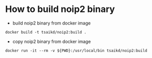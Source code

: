 How to build noip2 binary
=========================

* build noip2 binary from docker image

```
docker build -t tsaikd/noip2:build .
```

* copy noip2 binary from docker image

```
docker run -it --rm -v ${PWD}:/usr/local/bin tsaikd/noip2:build
```

